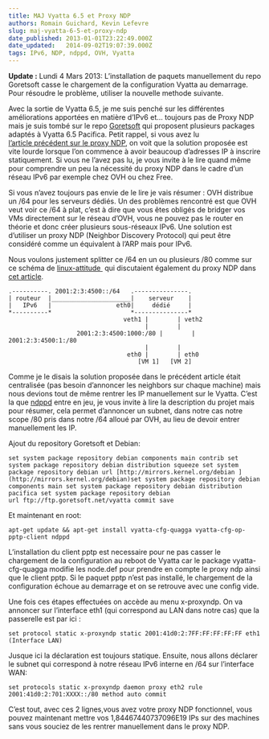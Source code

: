 ```yaml
---
title: MAJ Vyatta 6.5 et Proxy NDP
authors: Romain Guichard, Kevin Lefevre
slug: maj-vyatta-6-5-et-proxy-ndp
date_published: 2013-01-01T23:22:49.000Z
date_updated:   2014-09-02T19:07:39.000Z
tags: IPv6, NDP, ndppd, OVH, Vyatta
---
```



**Update :** Lundi 4 Mars 2013: L’installation de paquets manuellement du repo Goretsoft casse le chargement de la configuration Vyatta au demarrage. Pour résoudre le problème, utiliser la nouvelle methode suivante.

Avec la sortie de Vyatta 6.5, je me suis penché sur les différentes améliorations apportées en matière d’IPv6 et… toujours pas de Proxy NDP mais je suis tombé sur le repo [Goretsoft](ftp://213.41.245.21/vyatta/dists/pacifica/main/index.html "Goretsoft Repo") qui proposent plusieurs packages adaptés à Vyatta 6.5 Pacifica. Petit rappel, si vous avez lu [l’article précédent sur le proxy NDP](http://blog.vsense.fr/configuration-et-routage-son-score-ipv6-ovh-avec-vyatta/ "Configuration et routage de son scope IPv6 avec Vyatta"), on voit que la solution proposée est vite lourde lorsque l’on commence à avoir beaucoup d’adresses IP à inscrire statiquement. Si vous ne l’avez pas lu, je vous invite à le lire quand même pour comprendre un peu la nécessité du proxy NDP dans le cadre d’un réseau IPv6 par exemple chez OVH ou chez Free.

Si vous n’avez toujours pas envie de le lire je vais résumer : OVH distribue un /64 pour les serveurs dédiés. Un des problèmes rencontré est que OVH veut voir ce /64 à plat, c’est à dire que vous êtes obligés de bridger vos VMs directement sur le réseau d’OVH, vous ne pouvez pas le router en théorie et donc créer plusieurs sous-réseaux IPv6. Une solution est d’utiliser un proxy NDP (Neighbor Discovery Protocol) qui peut être considéré comme un équivalent à l’ARP mais pour IPv6.

Nous voulons justement splitter ce /64 en un ou plusieurs /80 comme sur ce schéma de [linux-attitude ](http://linux-attitude.fr/ "LA") qui discutaient également du proxy NDP dans [cet article](http://linux-attitude.fr/post/proxy-ndp-ipv6).
```
.----------. 2001:2:3:4500::/64   .---------------.
| routeur  |______________________|    serveur    |
|   IPv6   |                  eth0|     dédié     |
*----------*                      *---------------*
                                veth1 |        | veth2
                                      |        |
                   2001:2:3:4500:1000:/80 |        | 2001:2:3:4500:1:/80
                                      |        |
                                 eth0 |        | eth0
                                    [VM 1]   [VM 2]
```

Comme je le disais la solution proposée dans le précédent article était centralisée (pas besoin d’annoncer les neighbors sur chaque machine) mais nous devions tout de même rentrer les IP manuellement sur le Vyatta. C’est la que [ndppd](http://priv.nu/projects/ndppd/ "ndppd") entre en jeu, je vous invite à lire la description du projet mais pour résumer, cela permet d’annoncer un subnet, dans notre cas notre scope /80 pris dans notre /64 alloué par OVH, au lieu de devoir entrer manuellement les IP.

Ajout du repository Goretsoft et Debian:

```
set system package repository debian components main contrib set system package repository debian distribution squeeze set system package repository debian url [http://mirrors.kernel.org/debian ](http://mirrors.kernel.org/debian)set system package repository debian components main set system package repository debian distribution pacifica set system package repository debian url ftp://ftp.goretsoft.net/vyatta commit save
```
Et maintenant en root:

`apt-get update && apt-get install vyatta-cfg-quagga vyatta-cfg-op-pptp-client ndppd`

L’installation du client pptp est necessaire pour ne pas casser le chargement de la configuration au reboot de Vyatta car le package vyatta-cfg-quagga modifie les node.def pour prendre en compte le proxy ndp ainsi que le client pptp. Si le paquet pptp n’est pas installé, le chargement de la configuration échoue au demarrage et on se retrouve avec une config vide.

Une fois ces étapes effectuées on accède au menu x-proxyndp. On va annoncer sur l’interface eth1 (qui correspond au LAN dans notre cas) que la passerelle est par ici :

`set protocol static x-proxyndp static 2001:41d0:2:7FF:FF:FF:FF:FF eth1 (Interface LAN)`

Jusque ici la déclaration est toujours statique. Ensuite, nous allons déclarer le subnet qui correspond à notre réseau IPv6 interne en /64 sur l’interface WAN:

`set protocols static x-proxyndp daemon proxy eth2 rule 2001:41d0:2:701:XXXX::/80 method auto commit`

C’est tout, avec ces 2 lignes,vous avez votre proxy NDP fonctionnel, vous pouvez maintenant mettre vos 1,84467440737096E19 IPs sur des machines sans vous souciez de les rentrer manuellement dans le proxy NDP.
